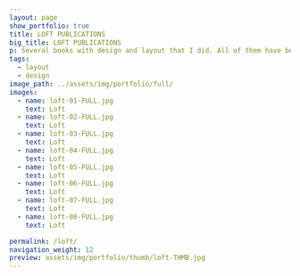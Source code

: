 ```yaml
---
layout: page
show_portfolio: true
title: LOFT PUBLICATIONS
big_title: LOFT PUBLICATIONS
p: Several books with design and layout that I did. All of them have been published by Loft Publications, and released under important publishing houses as Monsa, TeNeues, Taschen, etc.
tags:
  - layout
  - design
image_path: ../assets/img/portfolio/full/
images:
  - name: loft-01-FULL.jpg
    text: Loft
  - name: loft-02-FULL.jpg
    text: Loft
  - name: loft-03-FULL.jpg
    text: Loft
  - name: loft-04-FULL.jpg
    text: Loft
  - name: loft-05-FULL.jpg
    text: Loft
  - name: loft-06-FULL.jpg
    text: Loft
  - name: loft-07-FULL.jpg
    text: Loft
  - name: loft-08-FULL.jpg
    text: Loft

permalink: /loft/
navigation_weight: 12
preview: assets/img/portfolio/thumb/loft-THMB.jpg
---
```

